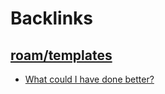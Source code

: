 
# Backlinks
## [roam/templates](<roam/templates.md>)
- [What could I have done better?](<What could I have done better?.md>)

